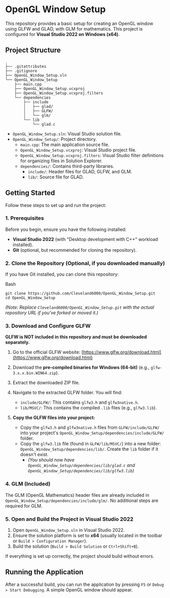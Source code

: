 # OpenGL Window Setup

This repository provides a basic setup for creating an OpenGL window using GLFW and GLAD, with GLM for mathematics. This project is configured for **Visual Studio 2022 on Windows (x64)**.

## Project Structure

```
.
├── .gitattributes
├── .gitignore
├── OpenGL_Window_Setup.sln
└── OpenGL_Window_Setup
    ├── main.cpp
    ├── OpenGL_Window_Setup.vcxproj
    ├── OpenGL_Window_Setup.vcxproj.filters
    └── dependencies
        ├── include
        │   ├── glad/
        │   ├── GLFW/
        │   └── glm/
        └── lib
            └── glad.c
```

- `OpenGL_Window_Setup.sln`: Visual Studio solution file.
- `OpenGL_Window_Setup/`: Project directory.
    - `main.cpp`: The main application source file.
    - `OpenGL_Window_Setup.vcxproj`: Visual Studio project file.
    - `OpenGL_Window_Setup.vcxproj.filters`: Visual Studio filter definitions for organizing files in Solution Explorer.
    - `dependencies/`: Contains third-party libraries.
        - `include/`: Header files for GLAD, GLFW, and GLM.
        - `lib/`: Source file for GLAD.

## Getting Started

Follow these steps to set up and run the project:

### 1. Prerequisites

Before you begin, ensure you have the following installed:

- **Visual Studio 2022** (with "Desktop development with C++" workload installed).
- **Git** (optional, but recommended for cloning the repository).

### 2. Clone the Repository (Optional, if you downloaded manually)

If you have Git installed, you can clone this repository:

Bash

```
git clone https://github.com/Cleveland6000/OpenGL_Window_Setup.git
cd OpenGL_Window_Setup
```

_(Note: Replace `Cleveland6000/OpenGL_Window_Setup.git` with the actual repository URL if you've forked or moved it.)_

### 3. Download and Configure GLFW

**GLFW is NOT included in this repository and must be downloaded separately.**

1. Go to the official GLFW website: [https://www.glfw.org/download.html](https://www.glfw.org/download.html)
    
2. Download the **pre-compiled binaries for Windows (64-bit)** (e.g., `glfw-3.x.x.bin.WIN64.zip`).
    
3. Extract the downloaded ZIP file.
    
4. Navigate to the extracted GLFW folder. You will find:
    
    - `include/GLFW/`: This contains `glfw3.h` and `glfw3native.h`.
    - `lib/MSVC/`: This contains the compiled `.lib` files (e.g., `glfw3.lib`).
5. **Copy the GLFW files into your project:**
    
    - Copy the `glfw3.h` and `glfw3native.h` files from `GLFW/include/GLFW/` into your project's `OpenGL_Window_Setup/dependencies/include/GLFW/` folder.
    - Copy the `glfw3.lib` file (found in `GLFW/lib/MSVC/`) into a new folder: `OpenGL_Window_Setup/dependencies/lib/`. Create the `lib` folder if it doesn't exist.
        - _(You should now have `OpenGL_Window_Setup/dependencies/lib/glad.c` and `OpenGL_Window_Setup/dependencies/lib/glfw3.lib`)_

### 4. GLM (Included)

The GLM (OpenGL Mathematics) header files are already included in `OpenGL_Window_Setup/dependencies/include/glm/`. No additional steps are required for GLM.

### 5. Open and Build the Project in Visual Studio 2022

1. Open `OpenGL_Window_Setup.sln` in Visual Studio 2022.
2. Ensure the solution platform is set to **x64** (usually located in the toolbar or `Build > Configuration Manager`).
3. Build the solution (`Build > Build Solution` or `Ctrl+Shift+B`).

If everything is set up correctly, the project should build without errors.

## Running the Application

After a successful build, you can run the application by pressing `F5` or `Debug > Start Debugging`. A simple OpenGL window should appear.

